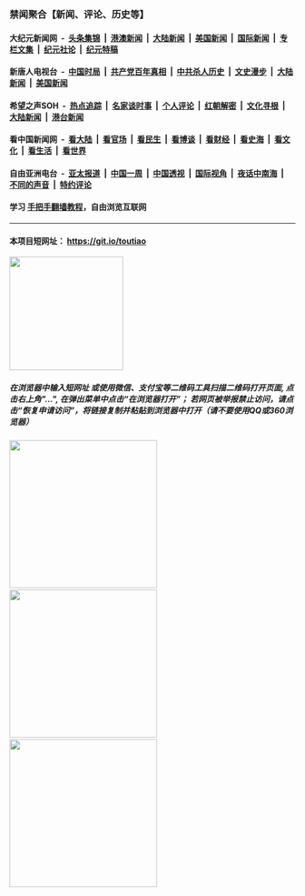 ### 禁闻聚合【新闻、评论、历史等】

#### 大纪元新闻网 &nbsp;-&nbsp; [头条集锦](indexes/E头条集锦.md?t=02050444) &nbsp;|&nbsp; [港澳新闻](indexes/E港澳新闻.md?t=02050444)  &nbsp;|&nbsp; [大陆新闻](indexes/E大陆新闻.md?t=02050444) &nbsp;|&nbsp; [美国新闻](indexes/E美国新闻.md?t=02050444) &nbsp;|&nbsp; [国际新闻](indexes/E国际新闻.md?t=02050444) &nbsp;|&nbsp; [专栏文集](indexes/E专栏文集.md?t=02050444) &nbsp;|&nbsp; [纪元社论](indexes/E纪元社论.md?t=02050444) &nbsp;|&nbsp; [纪元特稿](indexes/E纪元特稿.md?t=02050444) 

#### 新唐人电视台 &nbsp;-&nbsp; [中国时局](indexes/N中国时局.md?t=02050444) &nbsp;|&nbsp; [共产党百年真相](indexes/N共产党百年真相.md?t=02050444) &nbsp;|&nbsp; [中共杀人历史](indexes/N中共杀人历史.md?t=02050444) &nbsp;|&nbsp; [文史漫步](indexes/N文史漫步.md?t=02050444) &nbsp;|&nbsp; [大陆新闻](indexes/N大陆新闻.md?t=02050444) &nbsp;|&nbsp; [美国新闻](indexes/N美国新闻.md?t=02050444)

#### 希望之声SOH &nbsp;-&nbsp; [热点追踪](indexes/H热点追踪.md?t=02050444) &nbsp;|&nbsp; [名家谈时事](indexes/H名家谈时事.md?t=02050444) &nbsp;|&nbsp; [个人评论](indexes/H个人评论.md?t=02050444)  &nbsp;|&nbsp; [红朝解密](indexes/H红朝解密.md?t=02050444) &nbsp;|&nbsp; [文化寻根](indexes/H文化寻根.md?t=02050444) &nbsp;|&nbsp; [大陆新闻](indexes/H大陆新闻.md?t=02050444) &nbsp;|&nbsp; [港台新闻](indexes/H港台新闻.md?t=02050444)

#### 看中国新闻网 &nbsp;-&nbsp; [看大陆](indexes/S看大陆.md?t=02050444) &nbsp;|&nbsp; [看官场](indexes/S看官场.md?t=02050444) &nbsp;|&nbsp; [看民生](indexes/S看民生.md?t=02050444)  &nbsp;|&nbsp; [看博谈](indexes/S看博谈.md?t=02050444) &nbsp;|&nbsp; [看财经](indexes/S看财经.md?t=02050444) &nbsp;|&nbsp; [看史海](indexes/S看史海.md?t=02050444) &nbsp;|&nbsp; [看文化](indexes/S看文化.md?t=02050444) &nbsp;|&nbsp; [看生活](indexes/S看生活.md?t=02050444) &nbsp;|&nbsp; [看世界](indexes/S看世界.md?t=02050444)

#### 自由亚洲电台 &nbsp;-&nbsp; [亚太报道](indexes/R亚太报道.md?t=02050444) &nbsp;|&nbsp; [中国一周](indexes/R中国一周.md?t=02050444) &nbsp;|&nbsp; [中国透视](indexes/R中国透视.md?t=02050444)  &nbsp;|&nbsp; [国际视角](indexes/R国际视角.md?t=02050444) &nbsp;|&nbsp; [夜话中南海](indexes/R夜话中南海.md?t=02050444) &nbsp;|&nbsp; [不同的声音](indexes/R不同的声音.md?t=02050444) &nbsp;|&nbsp; [特约评论](indexes/R特约评论.md?t=02050444)

#### 学习 [手把手翻墙教程](https://github.com/gfw-breaker/guides/wiki)，自由浏览互联网

----

#### 本项目短网址： https://git.io/toutiao
<img src="https://raw.githubusercontent.com/gfw-breaker/banned-news/master/scripts/img/qr.png" width="200px"/>  

##### 在浏览器中输入短网址 或使用微信、支付宝等二维码工具扫描二维码打开页面, 点击右上角"...", 在弹出菜单中点击“在浏览器打开”； 若网页被举报禁止访问，请点击“恢复申请访问”，将链接复制并粘贴到浏览器中打开（请不要使用QQ或360浏览器）

<img src="https://raw.githubusercontent.com/gfw-breaker/banned-news/master/scripts/img/1.png" width="260px"/> &nbsp; <img src="https://raw.githubusercontent.com/gfw-breaker/banned-news/master/scripts/img/2.png" width="260px"/> &nbsp; <img src="https://raw.githubusercontent.com/gfw-breaker/banned-news/master/scripts/img/3.png" width="260px"/>
